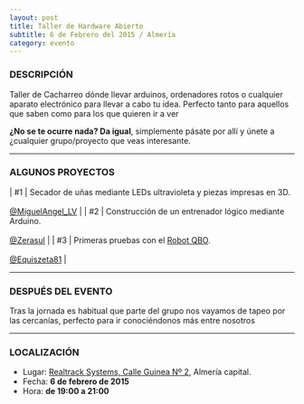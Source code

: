```yaml
---
layout: post
title: Taller de Hardware Abierto
subtitle: 6 de Febrero del 2015 / Almería
category: evento
---
```


### DESCRIPCIÓN

Taller de Cacharreo dónde llevar arduinos, ordenadores rotos o cualquier
aparato electrónico para llevar a cabo tu idea. Perfecto tanto para aquellos
que saben como para los que quieren ir a ver

**¿No se te ocurre nada? Da igual**, simplemente pásate por allí y únete a
¿cualquier grupo/proyecto que veas interesante.

---

### ALGUNOS PROYECTOS

| #1 |	Secador de uñas mediante LEDs ultravioleta y piezas impresas en 3D. <br><br> [@MiguelAngel_LV][1] |
| #2 | Construcción de un entrenador lógico mediante Arduino. <br><br> [@Zerasul][2] |
| #3 | Primeras pruebas con el [Robot QBO][4]. <br><br> [@Equiszeta81][3] |

---

### DESPUÉS DEL EVENTO

Tras la jornada es habitual que parte del grupo nos vayamos de tapeo por las cercanías, perfecto para ir conociéndonos más entre nosotros

---

### LOCALIZACIÓN

* Lugar: [Realtrack Systems, Calle Guinea Nº 2][5], Almería capital.
* Fecha: **6 de febrero de 2015**
* Hora: **de 19:00 a 21:00**

[1]: https://twitter.com/miguelangel_lv
[2]: https://twitter.com/zerasul
[3]: https://twitter.com/equiszeta81
[4]: https://www.youtube.com/watch?v=TphFUYRAx_c
[5]: http://bit.ly/RealTrackSystems
